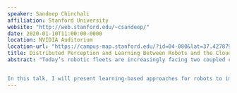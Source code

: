```yaml
---
speaker: Sandeep Chinchali
affiliation: Stanford University
website: "http://web.stanford.edu/~csandeep/"
date: 2020-01-10T11:00:00-0000
location: NVIDIA Auditorium
location-url: "https://campus-map.stanford.edu/?id=04-080&lat=37.42787956&lng=-122.17429865&zoom=17&srch=nvidia%20auditorium"
title: Distributed Perception and Learning Between Robots and the Cloud
abstract: "Today’s robotic fleets are increasingly facing two coupled challenges. First, they are measuring growing volumes of high-bitrate video and LIDAR sensory streams, which, second, requires them to use increasingly compute-intensive models, such as deep neural networks (DNNs), for downstream perception or control. To cope with such challenges, compute and storage-limited robots, such as low-power drones, can offload data to central servers (or “the cloud”), for more accurate real-time perception as well as offline model learning. However, cloud processing of robotic sensory streams introduces acute systems bottlenecks ranging from  network delay for real-time inference, to cloud storage, human annotation, and cloud-computing cost for offline model learning. 


In this talk, I will present learning-based approaches for robots to improve model performance with cloud offloading, but with minimal systems cost. For real-time inference, I will present a deep reinforcement learning based offloader that decides when a robot should exploit low-latency, on-board computation, or, when highly uncertain, query a more accurate cloud model. Then, for continual learning, I will present an intelligent, on-robot sampler that mines real-time sensory streams for valuable training examples to send to the cloud for model re-training. Using insights from months of field data and experiments on state-of-the-art embedded deep learning hardware, I will show how simple learning algorithms allow robots to significantly transcend their on-board sensing and control performance, but with limited communication cost."
---
```

